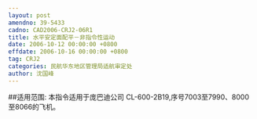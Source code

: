 ```yaml
---
layout: post
amendno: 39-5433
cadno: CAD2006-CRJ2-06R1
title: 水平安定面配平－非指令性运动
date: 2006-10-12 00:00:00 +0800
effdate: 2006-10-16 00:00:00 +0800
tag: CRJ2
categories: 民航华东地区管理局适航审定处
author: 沈国峰
---
```


##适用范围:
本指令适用于庞巴迪公司 CL-600-2B19,序号7003至7990、8000至8066的飞机。


